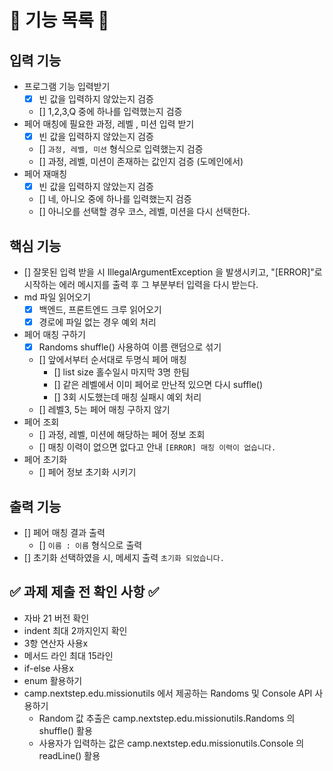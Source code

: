 # 📝 기능 목록 📝

## 입력 기능

- 프로그램 기능 입력받기
    - [x] 빈 값을 입력하지 않았는지 검증
    - [] 1,2,3,Q 중에 하나를 입력했는지 검증
- 페어 매칭에 필요한 과정, 레벨 , 미션 입력 받기
    - [x] 빈 값을 입력하지 않았는지 검증
    - [] `과정, 레벨, 미션` 형식으로 입력했는지 검증
    - [] 과정, 레벨, 미션이 존재하는 값인지 검증 (도메인에서)
- 페어 재매칭
    - [x] 빈 값을 입력하지 않았는지 검증
    - [] 네, 아니오 중에 하나를 입력했는지 검증
    - [] 아니오를 선택할 경우 코스, 레벨, 미션을 다시 선택한다.

## 핵심 기능

- [] 잘못된 입력 받을 시 IllegalArgumentException 을 발생시키고,
  "[ERROR]"로 시작하는 에러 메시지를 출력 후 그 부분부터 입력을 다시 받는다.
- md 파일 읽어오기
    - [x] 백엔드, 프론트엔드 크루 읽어오기
    - [x] 경로에 파일 없는 경우 예외 처리
- 페어 매칭 구하기
    - [x] Randoms shuffle() 사용하여 이름 랜덤으로 섞기
    - [] 앞에서부터 순서대로 두명식 페어 매칭
        - [] list size 홀수일시 마지막 3명 한팀
        - [] 같은 레벨에서 이미 페어로 만난적 있으면 다시 suffle()
        - [] 3회 시도했는데 매칭 실패시 예외 처리
    - [] 레벨3, 5는 페어 매칭 구하지 않기
- 페어 조회
    - [] 과정, 레벨, 미션에 해당하는 페어 정보 조회
    - [] 매칭 이력이 없으면 없다고 안내 `[ERROR] 매칭 이력이 없습니다.`
- 페어 초기화
    - [] 페어 정보 초기화 시키기

## 출력 기능

- [] 페어 매칭 결과 출력
    - [] `이름 : 이름` 형식으로 출력
- [] 초기화 선택하였을 시, 메세지 출력 `초기화 되었습니다.`

## ✅ 과제 제출 전 확인 사항 ✅

- 자바 21 버전 확인
- indent 최대 2까지인지 확인
- 3항 연산자 사용x
- 메서드 라인 최대 15라인
- if-else 사용x
- enum 활용하기
- camp.nextstep.edu.missionutils 에서 제공하는 Randoms 및 Console API 사용하기
    - Random 값 추출은 camp.nextstep.edu.missionutils.Randoms 의 shuffle() 활용
    - 사용자가 입력하는 값은 camp.nextstep.edu.missionutils.Console 의 readLine() 활용
